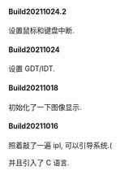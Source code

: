 #### Build20211024.2

设置鼠标和键盘中断.

#### Build20211024

设置 GDT/IDT.

#### Build20211018

初始化了一下图像显示.

#### Build20211016

照着敲了一遍 ipl, 可以引导系统.(

并且引入了 C 语言.

